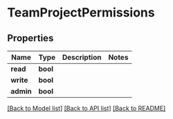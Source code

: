 # TeamProjectPermissions

## Properties

Name | Type | Description | Notes
------------ | ------------- | ------------- | -------------
**read** | **bool** |  | 
**write** | **bool** |  | 
**admin** | **bool** |  | 

[[Back to Model list]](../README.md#documentation-for-models) [[Back to API list]](../README.md#documentation-for-api-endpoints) [[Back to README]](../README.md)


